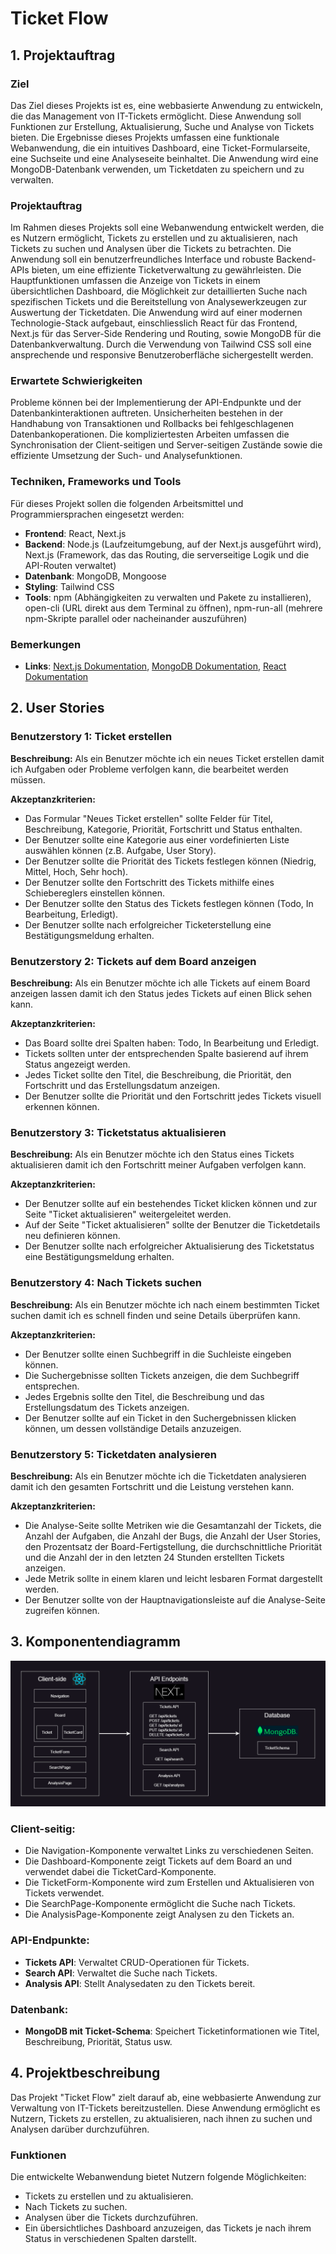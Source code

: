# Ticket Flow

## 1. Projektauftrag

### Ziel

Das Ziel dieses Projekts ist es, eine webbasierte Anwendung zu entwickeln, die das Management von IT-Tickets ermöglicht. Diese Anwendung soll Funktionen zur Erstellung, Aktualisierung, Suche und Analyse von Tickets bieten. Die Ergebnisse dieses Projekts umfassen eine funktionale Webanwendung, die ein intuitives Dashboard, eine Ticket-Formularseite, eine Suchseite und eine Analyseseite beinhaltet. Die Anwendung wird eine MongoDB-Datenbank verwenden, um Ticketdaten zu speichern und zu verwalten.

### Projektauftrag

Im Rahmen dieses Projekts soll eine Webanwendung entwickelt werden, die es Nutzern ermöglicht, Tickets zu erstellen und zu aktualisieren, nach Tickets zu suchen und Analysen über die Tickets zu betrachten. Die Anwendung soll ein benutzerfreundliches Interface und robuste Backend-APIs bieten, um eine effiziente Ticketverwaltung zu gewährleisten. Die Hauptfunktionen umfassen die Anzeige von Tickets in einem übersichtlichen Dashboard, die Möglichkeit zur detaillierten Suche nach spezifischen Tickets und die Bereitstellung von Analysewerkzeugen zur Auswertung der Ticketdaten. Die Anwendung wird auf einer modernen Technologie-Stack aufgebaut, einschliesslich React für das Frontend, Next.js für das Server-Side Rendering und Routing, sowie MongoDB für die Datenbankverwaltung. Durch die Verwendung von Tailwind CSS soll eine ansprechende und responsive Benutzeroberfläche sichergestellt werden.

### Erwartete Schwierigkeiten

Probleme können bei der Implementierung der API-Endpunkte und der Datenbankinteraktionen auftreten. Unsicherheiten bestehen in der Handhabung von Transaktionen und Rollbacks bei fehlgeschlagenen Datenbankoperationen. Die kompliziertesten Arbeiten umfassen die Synchronisation der Client-seitigen und Server-seitigen Zustände sowie die effiziente Umsetzung der Such- und Analysefunktionen.

### Techniken, Frameworks und Tools

Für dieses Projekt sollen die folgenden Arbeitsmittel und Programmiersprachen eingesetzt werden:

- **Frontend**: React, Next.js
- **Backend**: Node.js (Laufzeitumgebung, auf der Next.js ausgeführt wird), Next.js (Framework, das das Routing, die serverseitige Logik und die API-Routen verwaltet)
- **Datenbank**: MongoDB, Mongoose
- **Styling**: Tailwind CSS
- **Tools**: npm (Abhängigkeiten zu verwalten und Pakete zu installieren), open-cli (URL direkt aus dem Terminal zu öffnen), npm-run-all (mehrere npm-Skripte parallel oder nacheinander auszuführen)

### Bemerkungen

- **Links**: [Next.js Dokumentation](https://nextjs.org/docs), [MongoDB Dokumentation](https://docs.mongodb.com/), [React Dokumentation](https://react.dev/reference/react)

## 2. User Stories

### Benutzerstory 1: Ticket erstellen

**Beschreibung:** Als ein Benutzer möchte ich ein neues Ticket erstellen damit ich Aufgaben oder Probleme verfolgen kann, die bearbeitet werden müssen.

**Akzeptanzkriterien:**

- Das Formular "Neues Ticket erstellen" sollte Felder für Titel, Beschreibung, Kategorie, Priorität, Fortschritt und Status enthalten.
- Der Benutzer sollte eine Kategorie aus einer vordefinierten Liste auswählen können (z.B. Aufgabe, User Story).
- Der Benutzer sollte die Priorität des Tickets festlegen können (Niedrig, Mittel, Hoch, Sehr hoch).
- Der Benutzer sollte den Fortschritt des Tickets mithilfe eines Schiebereglers einstellen können.
- Der Benutzer sollte den Status des Tickets festlegen können (Todo, In Bearbeitung, Erledigt).
- Der Benutzer sollte nach erfolgreicher Ticketerstellung eine Bestätigungsmeldung erhalten.

### Benutzerstory 2: Tickets auf dem Board anzeigen

**Beschreibung:** Als ein Benutzer möchte ich alle Tickets auf einem Board anzeigen lassen damit ich den Status jedes Tickets auf einen Blick sehen kann.

**Akzeptanzkriterien:**

- Das Board sollte drei Spalten haben: Todo, In Bearbeitung und Erledigt.
- Tickets sollten unter der entsprechenden Spalte basierend auf ihrem Status angezeigt werden.
- Jedes Ticket sollte den Titel, die Beschreibung, die Priorität, den Fortschritt und das Erstellungsdatum anzeigen.
- Der Benutzer sollte die Priorität und den Fortschritt jedes Tickets visuell erkennen können.

### Benutzerstory 3: Ticketstatus aktualisieren

**Beschreibung:** Als ein Benutzer möchte ich den Status eines Tickets aktualisieren damit ich den Fortschritt meiner Aufgaben verfolgen kann.

**Akzeptanzkriterien:**

- Der Benutzer sollte auf ein bestehendes Ticket klicken können und zur Seite "Ticket aktualisieren" weitergeleitet werden.
- Auf der Seite "Ticket aktualisieren" sollte der Benutzer die Ticketdetails neu definieren können.
- Der Benutzer sollte nach erfolgreicher Aktualisierung des Ticketstatus eine Bestätigungsmeldung erhalten.

### Benutzerstory 4: Nach Tickets suchen

**Beschreibung:** Als ein Benutzer möchte ich nach einem bestimmten Ticket suchen damit ich es schnell finden und seine Details überprüfen kann.

**Akzeptanzkriterien:**

- Der Benutzer sollte einen Suchbegriff in die Suchleiste eingeben können.
- Die Suchergebnisse sollten Tickets anzeigen, die dem Suchbegriff entsprechen.
- Jedes Ergebnis sollte den Titel, die Beschreibung und das Erstellungsdatum des Tickets anzeigen.
- Der Benutzer sollte auf ein Ticket in den Suchergebnissen klicken können, um dessen vollständige Details anzuzeigen.

### Benutzerstory 5: Ticketdaten analysieren

**Beschreibung:** Als ein Benutzer möchte ich die Ticketdaten analysieren damit ich den gesamten Fortschritt und die Leistung verstehen kann.

**Akzeptanzkriterien:**

- Die Analyse-Seite sollte Metriken wie die Gesamtanzahl der Tickets, die Anzahl der Aufgaben, die Anzahl der Bugs, die Anzahl der User Stories, den Prozentsatz der Board-Fertigstellung, die durchschnittliche Priorität und die Anzahl der in den letzten 24 Stunden erstellten Tickets anzeigen.
- Jede Metrik sollte in einem klaren und leicht lesbaren Format dargestellt werden.
- Der Benutzer sollte von der Hauptnavigationsleiste auf die Analyse-Seite zugreifen können.

## 3. Komponentendiagramm

![Komponentendiagramm](public/componentdiagram-tf.png)

### Client-seitig:

- Die Navigation-Komponente verwaltet Links zu verschiedenen Seiten.
- Die Dashboard-Komponente zeigt Tickets auf dem Board an und verwendet dabei die TicketCard-Komponente.
- Die TicketForm-Komponente wird zum Erstellen und Aktualisieren von Tickets verwendet.
- Die SearchPage-Komponente ermöglicht die Suche nach Tickets.
- Die AnalysisPage-Komponente zeigt Analysen zu den Tickets an.

### API-Endpunkte:

- **Tickets API**: Verwaltet CRUD-Operationen für Tickets.
- **Search API**: Verwaltet die Suche nach Tickets.
- **Analysis API**: Stellt Analysedaten zu den Tickets bereit.

### Datenbank:

- **MongoDB mit Ticket-Schema**: Speichert Ticketinformationen wie Titel, Beschreibung, Priorität, Status usw.

## 4. Projektbeschreibung

Das Projekt "Ticket Flow" zielt darauf ab, eine webbasierte Anwendung zur Verwaltung von IT-Tickets bereitzustellen. Diese Anwendung ermöglicht es Nutzern, Tickets zu erstellen, zu aktualisieren, nach ihnen zu suchen und Analysen darüber durchzuführen.

### Funktionen

Die entwickelte Webanwendung bietet Nutzern folgende Möglichkeiten:

- Tickets zu erstellen und zu aktualisieren.
- Nach Tickets zu suchen.
- Analysen über die Tickets durchzuführen.
- Ein übersichtliches Dashboard anzuzeigen, das Tickets je nach ihrem Status in verschiedenen Spalten darstellt.
